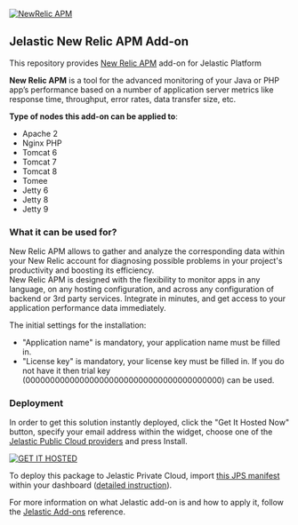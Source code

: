 [![NewRelic APM](../../raw/master/images/newrelic_70x70.png)](../../../newrelic-apm)
## Jelastic New Relic APM Add-on

This repository provides [New Relic APM](https://newrelic.com/about/) add-on for Jelastic Platform

**New Relic APM** is a tool for the advanced monitoring of your Java or PHP app’s performance based on a number of application server metrics like response time, throughput, error rates, data transfer size, etc.

**Type of nodes this add-on can be applied to**: 
- Apache 2
- Nginx PHP
- Tomcat 6
- Tomcat 7
- Tomcat 8
- Tomee
- Jetty 6
- Jetty 8
- Jetty 9

### What it can be used for?
New Relic APM allows to gather and analyze the corresponding data within your New Relic account for diagnosing possible problems in your project's productivity and boosting its efficiency.<br />
New Relic APM is designed with the flexibility to monitor apps in any language, on any hosting configuration, and across any configuration of backend or 3rd party services. Integrate in minutes, and get access to your application performance data immediately.

The initial settings for the installation:
- "Application name" is mandatory, your application name must be filled in.
- "License key" is mandatory, your license key must be filled in. If you do not have it then trial key (0000000000000000000000000000000000000000) can be used.

### Deployment

In order to get this solution instantly deployed, click the "Get It Hosted Now" button, specify your email address within the widget, choose one of the [Jelastic Public Cloud providers](https://jelastic.cloud) and press Install.

[![GET IT HOSTED](https://raw.githubusercontent.com/jelastic-jps/jpswiki/master/images/getithosted.png)](https://jelastic.com/install-application/?manifest=https%3A%2F%2Fgithub.com%2Fjelastic-jps%2Fnew-relic-apm%2Fraw%2Fmaster%2Fmanifest.jps)

To deploy this package to Jelastic Private Cloud, import [this JPS manifest](../../raw/master/manifest.jps) within your dashboard ([detailed instruction](https://docs.jelastic.com/environment-export-import#import)).

For more information on what Jelastic add-on is and how to apply it, follow the [Jelastic Add-ons](https://github.com/jelastic-jps/jpswiki/wiki/Jelastic-Addons) reference.
